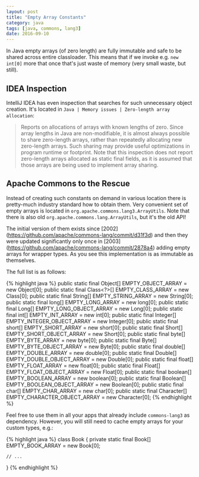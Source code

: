 ```yaml
---
layout: post
title: "Empty Array Constants"
category: java
tags: [java, commons, lang3]
date: 2016-09-10
---
```


In Java empty arrays (of zero length) are fully immutable and safe to be shared
across entire classloader. This means that if we invoke e.g. `new int[0]` more
 that once that's just waste of memory (very small waste, but still).

<!--more-->

## IDEA Inspection

IntelliJ IDEA has even inspection that searches for such unnecessary object
creation. It's located in `Java | Memory issues | Zero-length array allocation`:
> Reports on allocations of arrays with known lengths of zero. Since array
 lengths in Java are non-modifiable, it is almost always possible to share
 zero-length arrays, rather than repeatedly allocating new zero-length arrays.
 Such sharing may provide useful optimizations in program runtime or footprint.
 Note that this inspection does not report zero-length arrays allocated as
 static final fields, as it is assumed that those arrays are being used to
 implement array sharing.

## Apache Commons to the Rescue

Instead of creating such constants on demand in various location there is
pretty-much industry standard how to obtain them. Very convenient set of empty
arrays is located in `org.apache.commons.lang3.ArrayUtils`. Note that there
is also old `org.apache.commons.lang.ArrayUtils`, but it's the old API!

The initial version of them exists since [2002]
(https://github.com/apache/commons-lang/commit/d31f3d) and then they were
updated significantly only once in [2003]
(https://github.com/apache/commons-lang/commit/2878a4) adding empty arrays
for wrapper types. As you see this implementation is as immutable as themselves.

The full list is as follows:

{% highlight java %}
public static final Object[] EMPTY_OBJECT_ARRAY = new Object[0];
public static final Class<?>[] EMPTY_CLASS_ARRAY = new Class[0];
public static final String[] EMPTY_STRING_ARRAY = new String[0];
public static final long[] EMPTY_LONG_ARRAY = new long[0];
public static final Long[] EMPTY_LONG_OBJECT_ARRAY = new Long[0];
public static final int[] EMPTY_INT_ARRAY = new int[0];
public static final Integer[] EMPTY_INTEGER_OBJECT_ARRAY = new Integer[0];
public static final short[] EMPTY_SHORT_ARRAY = new short[0];
public static final Short[] EMPTY_SHORT_OBJECT_ARRAY = new Short[0];
public static final byte[] EMPTY_BYTE_ARRAY = new byte[0];
public static final Byte[] EMPTY_BYTE_OBJECT_ARRAY = new Byte[0];
public static final double[] EMPTY_DOUBLE_ARRAY = new double[0];
public static final Double[] EMPTY_DOUBLE_OBJECT_ARRAY = new Double[0];
public static final float[] EMPTY_FLOAT_ARRAY = new float[0];
public static final Float[] EMPTY_FLOAT_OBJECT_ARRAY = new Float[0];
public static final boolean[] EMPTY_BOOLEAN_ARRAY = new boolean[0];
public static final Boolean[] EMPTY_BOOLEAN_OBJECT_ARRAY = new Boolean[0];
public static final char[] EMPTY_CHAR_ARRAY = new char[0];
public static final Character[] EMPTY_CHARACTER_OBJECT_ARRAY = new Character[0];
{% endhighlight %}

Feel free to use them in all your apps that already include `commons-lang3` as
dependency. However, you will still need to cache empty arrays for your custom
types, e.g.:

{% highlight java %}
class Book {
    private static final Book[] EMPTY_BOOK_ARRAY = new Book[0];

    // ...
}
{% endhighlight %}
